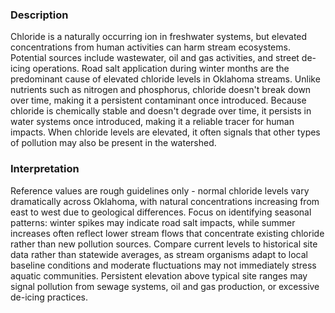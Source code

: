 ### Description
Chloride is a naturally occurring ion in freshwater systems, but elevated concentrations from human activities can harm stream ecosystems. Potential sources include wastewater, oil and gas activities, and street de-icing operations. Road salt application during winter months are the predominant cause of elevated chloride levels in Oklahoma streams. Unlike nutrients such as nitrogen and phosphorus, chloride doesn't break down over time, making it a persistent contaminant once introduced. Because chloride is chemically stable and doesn't degrade over time, it persists in water systems once introduced, making it a reliable tracer for human impacts. When chloride levels are elevated, it often signals that other types of pollution may also be present in the watershed.

### Interpretation
Reference values are rough guidelines only - normal chloride levels vary dramatically across Oklahoma, with natural concentrations increasing from east to west due to geological differences. Focus on identifying seasonal patterns: winter spikes may indicate road salt impacts, while summer increases often reflect lower stream flows that concentrate existing chloride rather than new pollution sources. Compare current levels to historical site data rather than statewide averages, as stream organisms adapt to local baseline conditions and moderate fluctuations may not immediately stress aquatic communities. Persistent elevation above typical site ranges may signal pollution from sewage systems, oil and gas production, or excessive de-icing practices.

